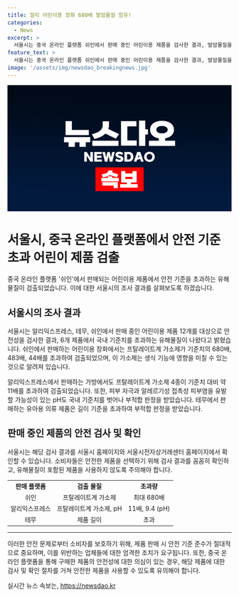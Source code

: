 ```yaml
---
title: 알리 어린이용 장화 680배 발암물질 함유!
categories:
  - News
excerpt: >
  서울시는 중국 온라인 플랫폼 쉬인에서 판매 중인 어린이용 제품을 검사한 결과, 발암물질을 680배 초과하는 어린이용 장화 발견. 또한, 알리익스프레스, 테무, 쉬인에서 판매중인 제품 중 6개에서 국내 기준치를 초과하는 유해물질 검출. 가속제는 정자 수 감소나 불임, 생식 기능에 영향을 미치는 것으로 알려져 있음. 다양한 제품에서 안전 기준 초과로 부적합이 확인되었으며, 검사 결과는 서울시 홈페이지와 전자상거래센터 홈페이지에서 확인 가능합니다. (총 164자)
feature_text: >
  서울시는 중국 온라인 플랫폼 쉬인에서 판매 중인 어린이용 제품을 검사한 결과, 발암물질을 680배 초과하는 어린이용 장화 발견. 또한, 알리익스프레스, 테무, 쉬인에서 판매중인 제품 중 6개에서 국내 기준치를 초과하는 유해물질 검출. 가속제는 정자 수 감소나 불임, 생식 기능에 영향을 미치는 것으로 알려져 있음. 다양한 제품에서 안전 기준 초과로 부적합이 확인되었으며, 검사 결과는 서울시 홈페이지와 전자상거래센터 홈페이지에서 확인 가능합니다. (총 164자)
image: '/assets/img/newsdao_breakingnews.jpg'
---
```


<p><img src="/assets/img/newsdao_breakingnews.jpg" alt="ranknews 속보" /></p>

<h1>서울시, 중국 온라인 플랫폼에서 안전 기준 초과 어린이 제품 검출</h1>

<p data-ke-size="size16">중국 온라인 플랫폼 '쉬인'에서 판매되는 어린이용 제품에서 안전 기준을 초과하는 유해 물질이 검출되었습니다. 이에 대한 서울시의 조사 결과를 살펴보도록 하겠습니다.</p>

<h2 data-ke-size="size26">서울시의 조사 결과</h2>

<p data-ke-size="size16">서울시는 알리익스프레스, 테무, 쉬인에서 판매 중인 어린이용 제품 12개를 대상으로 안전성을 검사한 결과, 6개 제품에서 국내 기준치를 초과하는 유해물질이 나왔다고 밝혔습니다. 쉬인에서 판매하는 어린이용 장화에서는 프탈레이트계 가소제가 기준치의 680배, 483배, 44배를 초과하여 검출되었으며, 이 가소제는 생식 기능에 영향을 미칠 수 있는 것으로 알려져 있습니다.</p>

<p data-ke-size="size16">알리익스프레스에서 판매하는 가방에서도 프탈레이트계 가소제 4종이 기준치 대비 약 11배를 초과하여 검출되었습니다. 또한, 피부 자극과 알레르기성 접촉성 피부염을 유발할 가능성이 있는 pH도 국내 기준치를 벗어나 부적합 판정을 받았습니다. 테무에서 판매하는 유아용 의류 제품은 길이 기준을 초과하여 부적합 판정을 받았습니다.</p>

<h2 data-ke-size="size26">판매 중인 제품의 안전 검사 및 확인</h2>

<p data-ke-size="size16">서울시는 해당 검사 결과를 서울시 홈페이지와 서울시전자상거래센터 홈페이지에서 확인할 수 있습니다. 소비자들은 안전한 제품을 선택하기 위해 검사 결과를 꼼꼼히 확인하고, 유해물질이 포함된 제품을 사용하지 않도록 주의해야 합니다.</p>

<table>
    <tr>
        <td style="text-align: center; height: 17px;"><b>판매 플랫폼</b></td>
        <td style="text-align: center; height: 17px;"><b>검출 물질</b></td>
        <td style="text-align: center; height: 17px;"><b>초과량</b></td>
    </tr>
    <tr>
        <td style="text-align: center; height: 17px;">쉬인</td>
        <td style="text-align: center; height: 17px;">프탈레이트계 가소제</td>
        <td style="text-align: center; height: 17px;">최대 680배</td>
    </tr>
    <tr>
        <td style="text-align: center; height: 17px;">알리익스프레스</td>
        <td style="text-align: center; height: 17px;">프탈레이트계 가소제, pH</td>
        <td style="text-align: center; height: 17px;">11배, 9.4 (pH)</td>
    </tr>
    <tr>
        <td style="text-align: center; height: 17px;">테무</td>
        <td style="text-align: center; height: 17px;">제품 길이</td>
        <td style="text-align: center; height: 17px;">초과</td>
    </tr>
</table>

<hr>

<p data-ke-size="size16">이러한 안전 문제로부터 소비자를 보호하기 위해, 제품 판매 시 안전 기준 준수가 절대적으로 중요하며, 이를 위반하는 업체들에 대한 엄격한 조치가 요구됩니다. 또한, 중국 온라인 플랫폼을 통해 구매한 제품의 안전성에 대한 의심이 있는 경우, 해당 제품에 대한 검사 및 확인 절차를 거쳐 안전한 제품을 사용할 수 있도록 유의해야 합니다.</p>
실시간 뉴스 속보는, <a href="https://newsdao.kr" rel="dofollow">https://newsdao.kr</a>



